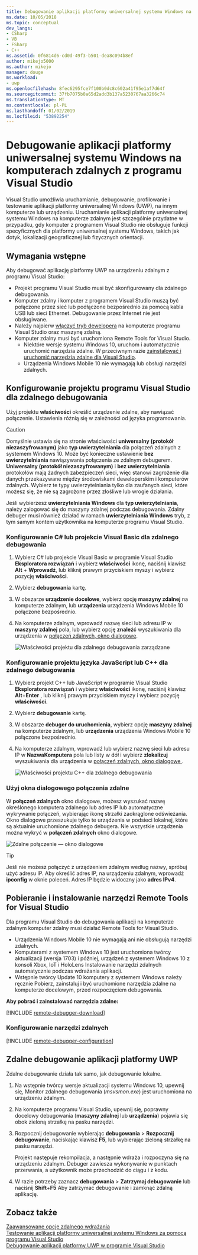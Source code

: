 ```yaml
---
title: Debugowanie aplikacji platformy uniwersalnej systemu Windows na komputerach zdalnych | Dokumentacja firmy Microsoft
ms.date: 10/05/2018
ms.topic: conceptual
dev_langs:
- CSharp
- VB
- FSharp
- C++
ms.assetid: 0f6814d6-cd0d-49f3-b501-dea8c094b8ef
author: mikejo5000
ms.author: mikejo
manager: douge
ms.workload:
- uwp
ms.openlocfilehash: 8fec6295fce7f100b0dc8c602a41f95e1af7d64f
ms.sourcegitcommit: 37fb7075b0a65d2add3b137a5230767aa3266c74
ms.translationtype: MT
ms.contentlocale: pl-PL
ms.lasthandoff: 01/02/2019
ms.locfileid: "53892254"
---
```

# <a name="debug-uwp-apps-on-remote-machines-from-visual-studio"></a>Debugowanie aplikacji platformy uniwersalnej systemu Windows na komputerach zdalnych z programu Visual Studio
  
Visual Studio umożliwia uruchamianie, debugowanie, profilowanie i testowanie aplikacji platformy uniwersalnej Windows (UWP), na innym komputerze lub urządzeniu. Uruchamianie aplikacji platformy uniwersalnej systemu Windows na komputerze zdalnym jest szczególnie przydatne w przypadku, gdy komputer z programem Visual Studio nie obsługuje funkcji specyficznych dla platformy uniwersalnej systemu Windows, takich jak dotyk, lokalizacji geograficznej lub fizycznych orientacji. 

##  <a name="BKMK_Prerequisites"></a> Wymagania wstępne  

Aby debugować aplikację platformy UWP na urządzeniu zdalnym z programu Visual Studio:  
  
- Projekt programu Visual Studio musi być skonfigurowany dla zdalnego debugowania.
- Komputer zdalny i komputer z programem Visual Studio muszą być połączone przez sieć lub podłączone bezpośrednio za pomocą kabla USB lub sieci Ethernet. Debugowanie przez Internet nie jest obsługiwane.  
- Należy najpierw [włączyć tryb dewelopera](/windows/uwp/get-started/enable-your-device-for-development) na komputerze programu Visual Studio oraz maszynę zdalną. 
- Komputer zdalny musi być uruchomiona Remote Tools for Visual Studio. 
  - Niektóre wersje systemu Windows 10, uruchom i automatycznie uruchomić narzędzia zdalne. W przeciwnym razie [zainstalować i uruchomić narzędzia zdalne dla Visual Studio](#BKMK_download).
  - Urządzenia Windows Mobile 10 nie wymagają lub obsługi narzędzi zdalnych. 

##  <a name="BKMK_ConnectVS"></a> Konfigurowanie projektu programu Visual Studio dla zdalnego debugowania
<a name="BKMK_DirectConnect"></a> Użyj projektu **właściwości** określić urządzenie zdalne, aby nawiązać połączenie. Ustawienia różnią się w zależności od języka programowania. 

> [!CAUTION]
> Domyślnie ustawia się na stronie właściwości **uniwersalny (protokół niezaszyfrowanym)** jako **typ uwierzytelniania** dla połączeń zdalnych z systemem Windows 10. Może być konieczne ustawienie **bez uwierzytelniania** nawiązywania połączenia ze zdalnym debugerem. **Uniwersalny (protokół niezaszyfrowanym)** i **bez uwierzytelniania** protokołów mają żadnych zabezpieczeń sieci, więc stanowi zagrożenie dla danych przekazywane między środowiskami deweloperskim i komputerów zdalnych. Wybierz te typy uwierzytelniania tylko dla zaufanych sieci, które możesz się, że nie są zagrożone przez złośliwe lub wrogie działania. 
>
>Jeśli wybierzesz **uwierzytelniania Windows** dla **typ uwierzytelniania**, należy zalogować się do maszyny zdalnej podczas debugowania. Zdalny debuger musi również działać w ramach **uwierzytelniania Windows** tryb, z tym samym kontem użytkownika na komputerze programu Visual Studio.

###  <a name="BKMK_Choosing_the_remote_device_for_C__and_Visual_Basic_projects"></a> Konfigurowanie C# lub projekcie Visual Basic dla zdalnego debugowania  

1. Wybierz C# lub projekcie Visual Basic w programie Visual Studio **Eksploratora rozwiązań** i wybierz **właściwości** ikonę, naciśnij klawisz **Alt** +  **Wprowadź**, lub kliknij prawym przyciskiem myszy i wybierz pozycję **właściwości**.
  
1.  Wybierz **debugowania** kartę.  
  
1.  W obszarze **urządzenie docelowe**, wybierz opcję **maszyny zdalnej** na komputerze zdalnym, lub **urządzenia** urządzenia Windows Mobile 10 połączone bezpośrednio.  
  
1.  Na komputerze zdalnym, wprowadź nazwę sieci lub adresu IP w **maszyny zdalnej** pola, lub wybierz opcję **znaleźć** wyszukiwania dla urządzenia w [połączeń zdalnych, okno dialogowe](#remote-connections). 
    
    ![Właściwości projektu dla zdalnego debugowania zarządzane](../debugger/media/vsrun_managed_projprop_remote.png "zarządzanego debugowania właściwości projektu")  
    
###  <a name="BKMK_Choosing_the_remote_device_for_JavaScript_and_C___projects"></a> Konfigurowanie projektu języka JavaScript lub C++ dla zdalnego debugowania   
  
1.  Wybierz projekt C++ lub JavaScript w programie Visual Studio **Eksploratora rozwiązań** i wybierz **właściwości** ikonę, naciśnij klawisz **Alt**+**Enter** , lub kliknij prawym przyciskiem myszy i wybierz pozycję **właściwości**.
  
1.  Wybierz **debugowanie** kartę.  
  
3.  W obszarze **debuger do uruchomienia**, wybierz opcję **maszyny zdalnej** na komputerze zdalnym, lub **urządzenia** urządzenia Windows Mobile 10 połączone bezpośrednio. 
  
1.  Na komputerze zdalnym, wprowadź lub wybierz nazwę sieci lub adresu IP w **NazwaKomputera** pola lub listy w dół i wybierz **zlokalizuj** wyszukiwania dla urządzenia w [połączeń zdalnych, okno dialogowe ](#remote-connections). 

    ![Właściwości projektu C++ dla zdalnego debugowania](../debugger/media/vsrun_cpp_projprop_remote.png "debugowanie C++ właściwości projektu")
    
### <a name="remote-connections"></a> Użyj okna dialogowego połączenia zdalne

W **połączeń zdalnych** okno dialogowe, możesz wyszukać nazwę określonego komputera zdalnego lub adres IP lub automatyczne wykrywanie połączeń, wybierając ikonę strzałki zaokrąglone odświeżania. Okno dialogowe przeszukuje tylko te urządzenia w podsieci lokalnej, które są aktualnie uruchomione zdalnego debugera. Nie wszystkie urządzenia można wykryć w **połączeń zdalnych** okno dialogowe. 

 ![Zdalne połączenie — okno dialogowe](../debugger/media/vsrun_selectremotedebuggerdlg.png "oknie dialogowym połączeń zdalnych")  

>[!TIP]
>Jeśli nie możesz połączyć z urządzeniem zdalnym według nazwy, spróbuj użyć adresu IP. Aby określić adres IP, na urządzeniu zdalnym, wprowadź **ipconfig** w oknie poleceń. Adres IP będzie widoczny jako **adres IPv4**.  
    
## <a name="BKMK_download"></a> Pobieranie i instalowanie narzędzi Remote Tools for Visual Studio

Dla programu Visual Studio do debugowania aplikacji na komputerze zdalnym komputer zdalny musi działać Remote Tools for Visual Studio. 

- Urządzenia Windows Mobile 10 nie wymagają ani nie obsługują narzędzi zdalnych. 
- Komputerami z systemem Windows 10 jest uruchomiona twórcy aktualizacji (wersja 1703) i później, urządzeń z systemem Windows 10 z konsoli Xbox, IoT i HoloLens Instalowanie narzędzi zdalnych automatycznie podczas wdrażania aplikacji. 
- Wstępnie twórcy Update 10 komputery z systemem Windows należy ręcznie Pobierz, zainstaluj i być uruchomione narzędzia zdalne na komputerze docelowym, przed rozpoczęciem debugowania.

**Aby pobrać i zainstalować narzędzia zdalne:**

[!INCLUDE [remote-debugger-download](../debugger/includes/remote-debugger-download.md)]
  
### <a name="BKMK_setup"></a> Konfigurowanie narzędzi zdalnych

[!INCLUDE [remote-debugger-configuration](../debugger/includes/remote-debugger-configuration.md)]  
  
##  <a name="BKMK_RunRemoteDebug"></a> Zdalne debugowanie aplikacji platformy UWP 

Zdalne debugowanie działa tak samo, jak debugowanie lokalne. 

1. Na wstępnie twórcy wersje aktualizacji systemu Windows 10, upewnij się, Monitor zdalnego debugowania (*msvsmon.exe*) jest uruchomiona na urządzeniu zdalnym.  
   
1. Na komputerze programu Visual Studio, upewnij się, poprawny docelowy debugowania (**maszyny zdalnej** lub **urządzenia**) pojawia się obok zieloną strzałkę na pasku narzędzi. 
   
1. Rozpocznij debugowanie wybierając **debugowania** > **Rozpocznij debugowanie**, naciskając klawisz **F5**, lub wybierając zieloną strzałkę na pasku narzędzi. 
   
   Projekt następuje rekompilacja, a następnie wdraża i rozpoczyna się na urządzeniu zdalnym. Debuger zawiesza wykonywanie w punktach przerwania, a użytkownik może przechodzić do ciągu i z kodu. 
   
1. W razie potrzeby zaznacz **debugowania** > **Zatrzymaj debugowanie** lub naciśnij **Shift**+**F5** Aby zatrzymać debugowanie i zamknąć zdalną aplikację.
  
## <a name="see-also"></a>Zobacz także  
 [Zaawansowane opcje zdalnego wdrażania](/windows/uwp/debug-test-perf/deploying-and-debugging-uwp-apps#advanced-remote-deployment-options)  
 [Testowanie aplikacji platformy uniwersalnej systemu Windows za pomocą programu Visual Studio](/visualstudio/test/create-and-run-unit-tests-for-a-store-app-in-visual-studio/)   
 [Debugowanie aplikacji platformy UWP w programie Visual Studio](debugging-windows-store-and-windows-universal-apps.md)
